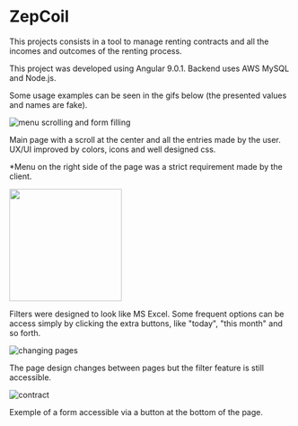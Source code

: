 # ZepCoil

This projects consists in a tool to manage renting contracts and all the incomes and outcomes of the renting process.

This project was developed using Angular 9.0.1. Backend uses AWS MySQL and Node.js.

Some usage examples can be seen in the gifs below (the presented values and names are fake).

![menu scrolling and form filling](https://imgur.com/PQaE9Yt.gif)

Main page with a scroll at the center and all the entries made by the user. UX/UI improved by colors, icons and well designed css.

*Menu on the right side of the page was a strict requirement made by the client.

<img src="./gifs/filters.gif" width="200px">

Filters were designed to look like MS Excel. Some frequent options can be access simply by clicking the extra buttons, like "today", "this month" and so forth.

![changing pages](https://i.imgur.com/4k2wG3Q.gif)

The page design changes between pages but the filter feature is still accessible.

![contract](https://i.imgur.com/KvtwtjX.gif)

Exemple of a form accessible via a button at the bottom of the page.
